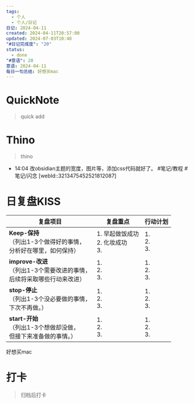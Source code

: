 ```yaml
---
tags:
  - 个人
  - 个人/日记
日记: 2024-04-11
created: 2024-04-11T20:57:00
updated: 2024-07-03T10:48
"#日记完成度": "20"
status:
  - done
"#意语": 20
意语: 2024-04-11
每日一句总结: 好想买mac
---
```

# QuickNote
> quick add

# Thino
> thino
- 14:04 
	改obsidian主题的宽度，图片等，添加css代码就好了。
	#笔记/教程 #笔记/闪念 [webId::3213475452521812087]

# 日复盘KISS
| **复盘项目**                                             | **复盘重点**                    | **行动计划**          |
| ---------------------------------------------------- | --------------------------- | ----------------- |
| **Keep-保持**<br>（列出1-3个做得好的事情，<br>   分析好在哪里，如何保持）     | 1.  早起做饭成功<br>2. 化妆成功<br>3. | 1.  <br>2. <br>3. |
| **improve-改进**<br>（列出1-3个需要改进的事情，<br>  后续将采取哪些行动来改进） | 1.  <br>2. <br>3.           | 1.  <br>2. <br>3. |
| **stop-停止**<br>（列出1-3个没必要做的事情，<br>下次不再做。）            | 1.  <br>2. <br>3.           | 1.  <br>2. <br>3. |
| **start-开始**<br>（列出1-3个想做却没做，<br>但接下来准备做的事情。）        | 1.  <br>2. <br>3.           | 1.  <br>2. <br>3. |

好想买mac

# 打卡
> 归档后打卡


